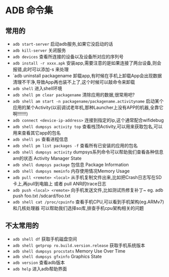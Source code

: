 # ADB 命令集

## 常用的

- `adb start-server`
启动adb服务,如果它没启动的话
- `adb kill-server`
关闭服务
- `adb devices`
查看所连接的设备以及设备所对应的序列号
- `adb install -r xxxx.apk`
安装app,需要注意的是如果连接了两台设备,则会报错,此时可以添加-s <serialNumber>来处理
- `adb uninstall packagename
卸载app,有时候在手机上卸载App会出现数据清理不干净,导致App再也装不上了,这个时候可以敲命令来卸载
- `adb shell`
进入shell环境
- `adb shell pm clear packagename`
清除应用的数据,很常用吧?
- `adb shell am start -n packagename/packagename.activityname`
启动某个应用的某个Activity(以前调试老年机,那种Launcher上没有APP的机器,全靠它啊!!!!!!!)
- `adb connect <device-ip-address>`
连接到指定的ip,这个通常配合wifidebug
- `adb shell dumpsys activity top`
查看栈顶Activity,可以用来获取包名,可以用来查看其它app的包名
- `adb shell ps`
查看进程信息
- `adb shell pm list packages -f`
查看所有已安装的应用的包名
- `adb shell dumpsys activity`
dumpsys系列命令可以帮助我们查看各种信息
am的状态 Activity Manager State
- `adb shell dumpsys package`
包信息 Package Information
- `adb shell dumpsys meminfo`
内存使用情况Memory Usage
- `adb pull <remote> <local>`
从手机复制文件出来,比如把Crash日志写在SD卡上,再pull到电脑上 或者 pull ANR的trace日志
- `adb push <local> <remote>`
向手机发送文件,比如测试热修复补丁~
eg. adb push foo.txt /sdcard/foo.txt
- `adb shell cat /proc/cpuinfo`
查看手机CPU,可以看到手机架构(eg.ARMv7) 和几核处理器
可以帮助我们选择so库,排查手机cpu架构相关的问题

## 不太常用的
- `adb shell df`
获取手机磁盘空间
- `adb shell getprop ro.build.version.release`
获取手机系统版本
- `adb shell dumpsys procstats`
Memory Use Over Time
- `adb shell dumpsys gfxinfo`
Graphics State
- `adb version`
查看adb版本
- `adb help`
进入adb帮助界面